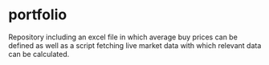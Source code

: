 # portfolio
Repository including an excel file in which average buy prices can be defined as well as a script fetching live market data with which relevant data can be calculated.

